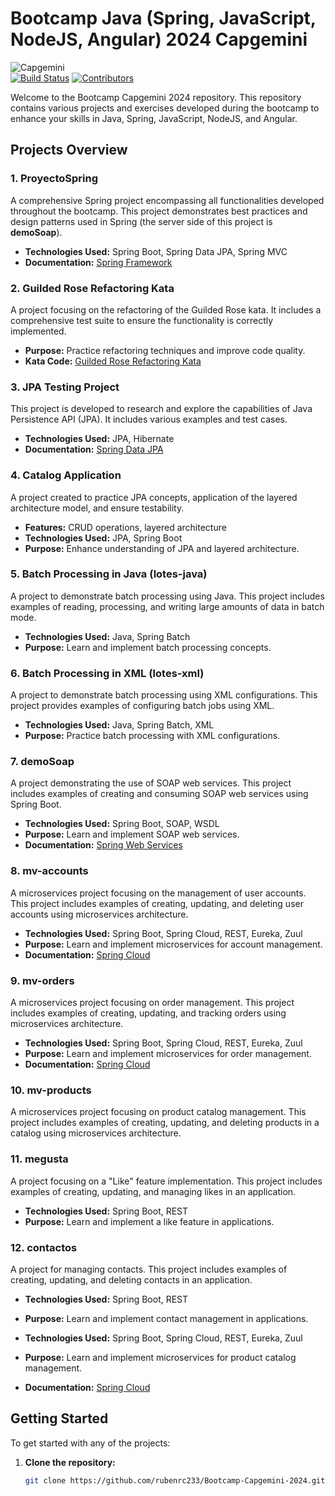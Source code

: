 # Bootcamp Java (Spring, JavaScript, NodeJS, Angular) 2024 Capgemini
![Capgemini](https://www.capgemini.com/wp-content/themes/capgemini2020/assets/images/logo.svg)  
[![Build Status](https://img.shields.io/github/actions/workflow/status/rubenrc233/Bootcamp-Capgemini-2024/ci.yml?branch=main)](https://github.com/rubenrc233/Bootcamp-Capgemini-2024/actions)
[![Contributors](https://img.shields.io/github/contributors/rubenrc233/Bootcamp-Capgemini-2024)](https://github.com/rubenrc233/Bootcamp-Capgemini-2024/graphs/contributors)

Welcome to the Bootcamp Capgemini 2024 repository. This repository contains various projects and exercises developed during the bootcamp to enhance your skills in Java, Spring, JavaScript, NodeJS, and Angular.

## Projects Overview

### 1. ProyectoSpring
A comprehensive Spring project encompassing all functionalities developed throughout the bootcamp. This project demonstrates best practices and design patterns used in Spring (the server side of this project is **demoSoap**).

- **Technologies Used:** Spring Boot, Spring Data JPA, Spring MVC
- **Documentation:** [Spring Framework](https://spring.io/)

### 2. Guilded Rose Refactoring Kata
A project focusing on the refactoring of the Guilded Rose kata. It includes a comprehensive test suite to ensure the functionality is correctly implemented.

- **Purpose:** Practice refactoring techniques and improve code quality.
- **Kata Code:** [Guilded Rose Refactoring Kata](https://github.com/emilybache/GildedRose-Refactoring-Kata)

### 3. JPA Testing Project
This project is developed to research and explore the capabilities of Java Persistence API (JPA). It includes various examples and test cases.

- **Technologies Used:** JPA, Hibernate
- **Documentation:** [Spring Data JPA](https://spring.io/projects/spring-data-jpa)

### 4. Catalog Application
A project created to practice JPA concepts, application of the layered architecture model, and ensure testability.

- **Features:** CRUD operations, layered architecture
- **Technologies Used:** JPA, Spring Boot
- **Purpose:** Enhance understanding of JPA and layered architecture.

### 5. Batch Processing in Java (lotes-java)
A project to demonstrate batch processing using Java. This project includes examples of reading, processing, and writing large amounts of data in batch mode.

- **Technologies Used:** Java, Spring Batch
- **Purpose:** Learn and implement batch processing concepts.

### 6. Batch Processing in XML (lotes-xml)
A project to demonstrate batch processing using XML configurations. This project provides examples of configuring batch jobs using XML.

- **Technologies Used:** Java, Spring Batch, XML
- **Purpose:** Practice batch processing with XML configurations.

### 7. demoSoap
A project demonstrating the use of SOAP web services. This project includes examples of creating and consuming SOAP web services using Spring Boot.

- **Technologies Used:** Spring Boot, SOAP, WSDL
- **Purpose:** Learn and implement SOAP web services.
- **Documentation:** [Spring Web Services](https://spring.io/projects/spring-ws)

### 8. mv-accounts
A microservices project focusing on the management of user accounts. This project includes examples of creating, updating, and deleting user accounts using microservices architecture.

- **Technologies Used:** Spring Boot, Spring Cloud, REST, Eureka, Zuul
- **Purpose:** Learn and implement microservices for account management.
- **Documentation:** [Spring Cloud](https://spring.io/projects/spring-cloud)

### 9. mv-orders
A microservices project focusing on order management. This project includes examples of creating, updating, and tracking orders using microservices architecture.

- **Technologies Used:** Spring Boot, Spring Cloud, REST, Eureka, Zuul
- **Purpose:** Learn and implement microservices for order management.
- **Documentation:** [Spring Cloud](https://spring.io/projects/spring-cloud)

### 10. mv-products
A microservices project focusing on product catalog management. This project includes examples of creating, updating, and deleting products in a catalog using microservices architecture.

### 11. megusta
A project focusing on a "Like" feature implementation. This project includes examples of creating, updating, and managing likes in an application.

- **Technologies Used:** Spring Boot, REST
- **Purpose:** Learn and implement a like feature in applications.

### 12. contactos
A project for managing contacts. This project includes examples of creating, updating, and deleting contacts in an application.

- **Technologies Used:** Spring Boot, REST
- **Purpose:** Learn and implement contact management in applications.

- **Technologies Used:** Spring Boot, Spring Cloud, REST, Eureka, Zuul
- **Purpose:** Learn and implement microservices for product catalog management.
- **Documentation:** [Spring Cloud](https://spring.io/projects/spring-cloud)

## Getting Started

To get started with any of the projects:

1. **Clone the repository:**
   ```sh
   git clone https://github.com/rubenrc233/Bootcamp-Capgemini-2024.git
